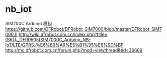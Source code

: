 # nb_iot

SIM700C Arduino 模組
https://github.com/DFRobot/DFRobot_SIM7000/blob/master/DFRobot_SIM7000.h
http://wiki.dfrobot.com.cn/index.php?title=(SKU:_DFR0505)SIM7000C_Arduino_NB-IoT/LTE/GPRS_%E6%89%A9%E5%B1%95%E6%9D%BF
http://mc.dfrobot.com.cn/forum.php?mod=viewthread&tid=36669
